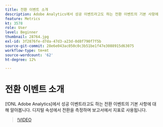 ```yaml
---
title: 전환 이벤트 소개
description: Adobe Analytics에서 성공 이벤트라고도 하는 전환 이벤트의 기본 사항에 대해 알아봅니다. 디지털 속성에서 전환을 측정하며 보고서에서 지표로 사용됩니다.
feature: Metrics
kt: 3578
role: User
level: Beginner
thumbnail: 28764.jpg
exl-id: 3f2876fe-d7da-47d3-a23d-0d8f790f7f5b
source-git-commit: 28e6e043ac050c0c3b51be1f47e3088915d63075
workflow-type: tm+mt
source-wordcount: '62'
ht-degree: 12%

---
```


# 전환 이벤트 소개

[!DNL Adobe Analytics]에서 성공 이벤트라고도 하는 전환 이벤트의 기본 사항에 대해 알아봅니다. 디지털 속성에서 전환을 측정하며 보고서에서 지표로 사용됩니다.

>[!VIDEO](https://video.tv.adobe.com/v/28764/?quality=12&learn=on)

